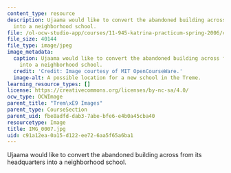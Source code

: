 ```yaml
---
content_type: resource
description: Ujaama would like to convert the abandoned building across from its headquarters
  into a neighborhood school.
file: /ol-ocw-studio-app/courses/11-945-katrina-practicum-spring-2006/c91a12ea0a15d122ee726aa5f65a6ba1_IMG_0007.jpg
file_size: 40144
file_type: image/jpeg
image_metadata:
  caption: Ujaama would like to convert the abandoned building across from its headquarters
    into a neighborhood school.
  credit: 'Credit: Image courtesy of MIT OpenCourseWare.'
  image-alt: A possible location for a new school in the Treme.
learning_resource_types: []
license: https://creativecommons.org/licenses/by-nc-sa/4.0/
ocw_type: OCWImage
parent_title: "Trem\xE9 Images"
parent_type: CourseSection
parent_uid: fbe8adfd-dab3-7abe-bfe6-e4b0a45cba40
resourcetype: Image
title: IMG_0007.jpg
uid: c91a12ea-0a15-d122-ee72-6aa5f65a6ba1
---
```

Ujaama would like to convert the abandoned building across from its headquarters into a neighborhood school.